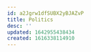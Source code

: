 ```yaml
---
id: a2Jgrw1dfSUBX2yBJAZvP
title: Politics
desc: ''
updated: 1642955438434
created: 1616338114910
---
```


